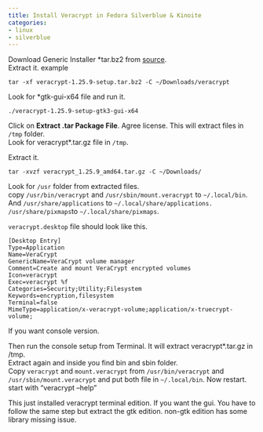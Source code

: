 ```yaml
---
title: Install Veracrypt in Fedora Silverblue & Kinoite
categories:
- linux
- silverblue
---
```


Download Generic Installer *tar.bz2 from [source](https://www.veracrypt.fr/en/Downloads.html "source").  
Extract it. example 
```
tar -xf veracrypt-1.25.9-setup.tar.bz2 -C ~/Downloads/veracrypt
```
Look for *gtk-gui-x64 file and run it.  
```
./veracrypt-1.25.9-setup-gtk3-gui-x64
```
Click on **Extract .tar Package File**. Agree license. This will extract files in `/tmp` folder.  
Look for veracrypt*.tar.gz file in `/tmp`.

Extract it.  
```
tar -xvzf veracrypt_1.25.9_amd64.tar.gz -C ~/Downloads/
```

Look for `/usr` folder from extracted files.  
copy `/usr/bin/veracrypt` and `/usr/sbin/mount.veracrypt` to `~/.local/bin`.  
And `/usr/share/applications` to `~/.local/share/applications.`  
`/usr/share/pixmaps`to `~/.local/share/pixmaps`. 

`veracrypt.desktop` file should look like this.  
```
[Desktop Entry]
Type=Application
Name=VeraCrypt
GenericName=VeraCrypt volume manager
Comment=Create and mount VeraCrypt encrypted volumes
Icon=veracrypt
Exec=veracrypt %f
Categories=Security;Utility;Filesystem
Keywords=encryption,filesystem
Terminal=false
MimeType=application/x-veracrypt-volume;application/x-truecrypt-volume;
```

If you want console version.

Then run the console setup from Terminal. It will extract veracrypt*.tar.gz in /tmp.  
Extract again and inside you find bin and sbin folder.  
Copy `veracrypt` and `mount.veracrypt` from `/usr/bin/veracrypt` and `/usr/sbin/mount.veracrypt` and put both file in `~/.local/bin`. Now restart.  
start with “veracrypt –help”  

This just installed veracrypt terminal edition. If you want the gui. You have to follow the same step but extract the gtk edition. non-gtk edition has some library missing issue.
